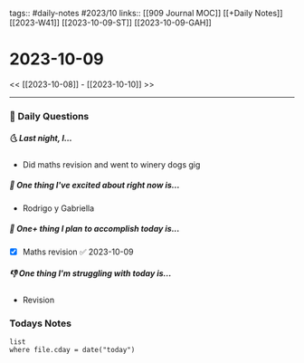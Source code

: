tags:: #daily-notes #2023/10 
links:: [[909 Journal MOC]] [[+Daily Notes]] [[2023-W41]] [[2023-10-09-ST]] [[2023-10-09-GAH]]
# 2023-10-09

<< [[2023-10-08]] - [[2023-10-10]] >>

---
### 📅 Daily Questions
##### 🌜 Last night, I...
- Did maths revision and went to winery dogs gig

##### 🙌 One thing I've excited about right now is...
- Rodrigo y Gabriella 

##### 🚀 One+ thing I plan to accomplish today is...
- [x] Maths revision ✅ 2023-10-09

##### 👎 One thing I'm struggling with today is...
- Revision

### Todays Notes
```dataview
list 
where file.cday = date("today")
```